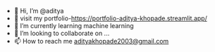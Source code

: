 - 👋 Hi, I’m @aditya 
- 👀 visit my portfolio-https://portfolio-aditya-khopade.streamlit.app/
- 🌱 I’m currently learning machine learning
- 💞️ I’m looking to collaborate on ...
- 📫 How to reach me adityakhopade2003@gmail.com

<!---
adii2710/adii2710 is a ✨ special ✨ repository because its `README.md` (this file) appears on your GitHub profile.
You can click the Preview link to take a look at your changes.
--->
